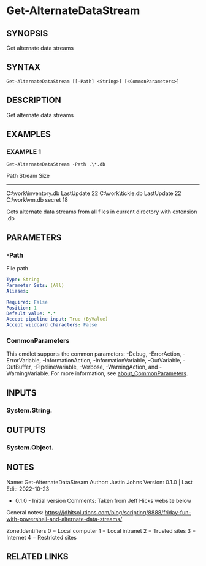 # Get-AlternateDataStream

## SYNOPSIS
Get alternate data streams

## SYNTAX

```
Get-AlternateDataStream [[-Path] <String>] [<CommonParameters>]
```

## DESCRIPTION
Get alternate data streams

## EXAMPLES

### EXAMPLE 1
```
Get-AlternateDataStream -Path .\*.db
```

Path                 Stream     Size
----                 ------     ----
C:\work\inventory.db LastUpdate   22
C:\work\tickle.db    LastUpdate   22
C:\work\vm.db        secret       18

Gets alternate data streams from all files in current directory with extension .db

## PARAMETERS

### -Path
File path

```yaml
Type: String
Parameter Sets: (All)
Aliases:

Required: False
Position: 1
Default value: *.*
Accept pipeline input: True (ByValue)
Accept wildcard characters: False
```

### CommonParameters
This cmdlet supports the common parameters: -Debug, -ErrorAction, -ErrorVariable, -InformationAction, -InformationVariable, -OutVariable, -OutBuffer, -PipelineVariable, -Verbose, -WarningAction, and -WarningVariable. For more information, see [about_CommonParameters](http://go.microsoft.com/fwlink/?LinkID=113216).

## INPUTS

### System.String.
## OUTPUTS

### System.Object.
## NOTES
Name:     Get-AlternateDataStream
Author:   Justin Johns
Version:  0.1.0 | Last Edit: 2022-10-23
- 0.1.0 - Initial version
Comments: Taken from Jeff Hicks website below

General notes:
https://jdhitsolutions.com/blog/scripting/8888/friday-fun-with-powershell-and-alternate-data-streams/

Zone.Identifiers
0 = Local computer
1 = Local intranet
2 = Trusted sites
3 = Internet
4 = Restricted sites

## RELATED LINKS
